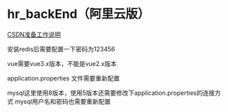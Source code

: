 # hr_backEnd（阿里云版）

[CSDN准备工作说明](https://blog.csdn.net/nuaa042216/article/details/112504407?utm_medium=distribute.pc_relevant_download.none-task-blog-2~default~BlogCommendFromBaidu~default-2.nonecase&depth_1-utm_source=distribute.pc_relevant_download.none-task-blog-2~default~BlogCommendFromBaidu~default-2.nonecas)

安装redis后需要配置一下密码为123456

vue需要vue3.x版本，不能是vue2.x版本

application.properties 文件需要重新配置

mysql这里使用8版本，使用5版本还需要修改下application.properties的连接方式
mysql用户名和密码也需要重新配置
